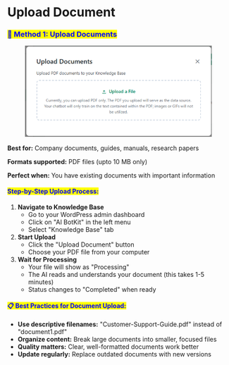 # Upload Document

### <mark style="color:blue;">📄 Method 1: Upload Documents</mark>

<figure><img src="../../.gitbook/assets/image (26).png" alt=""><figcaption></figcaption></figure>

**Best for:** Company documents, guides, manuals, research papers

**Formats supported:** PDF files (upto 10 MB only)


**Perfect when:** You have existing documents with important information

#### <mark style="color:blue;">**Step-by-Step Upload Process:**</mark>

1. **Navigate to Knowledge Base**
   * Go to your WordPress admin dashboard
   * Click on "AI BotKit" in the left menu
   * Select "Knowledge Base" tab
2. **Start Upload**
   * Click the "Upload Document" button
   * Choose your PDF file from your computer
3. **Wait for Processing**
   * Your file will show as "Processing"
   * The AI reads and understands your document (this takes 1-5 minutes)
   * Status changes to "Completed" when ready



#### <mark style="color:blue;">**📋 Best Practices for Document Upload:**</mark>

* **Use descriptive filenames:** "Customer-Support-Guide.pdf" instead of "document1.pdf"
* **Organize content:** Break large documents into smaller, focused files
* **Quality matters:** Clear, well-formatted documents work better
* **Update regularly:** Replace outdated documents with new versions
